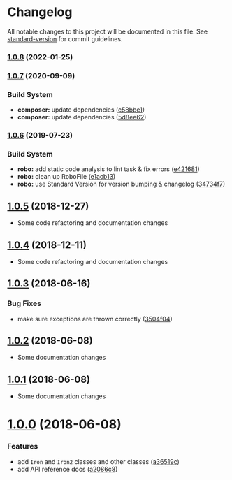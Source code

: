 # Changelog

All notable changes to this project will be documented in this file. See [standard-version](https://github.com/conventional-changelog/standard-version) for commit guidelines.

### [1.0.8](https://github.com/shawm11/iron-crypto-php/compare/v1.0.7...v1.0.8) (2022-01-25)

### [1.0.7](https://github.com/shawm11/iron-crypto-php/compare/v1.0.6...v1.0.7) (2020-09-09)


### Build System

* **composer:** update dependencies ([c58bbe1](https://github.com/shawm11/iron-crypto-php/commit/c58bbe1))
* **composer:** update dependencies ([5d8ee62](https://github.com/shawm11/iron-crypto-php/commit/5d8ee62))



### [1.0.6](https://github.com/shawm11/iron-crypto-php/compare/v1.0.5...v1.0.6) (2019-07-23)


### Build System

* **robo:** add static code analysis to lint task & fix errors ([e421681](https://github.com/shawm11/iron-crypto-php/commit/e421681))
* **robo:** clean up RoboFile ([e1acb13](https://github.com/shawm11/iron-crypto-php/commit/e1acb13))
* **robo:** use Standard Version for version bumping & changelog ([34734f7](https://github.com/shawm11/iron-crypto-php/commit/34734f7))



## [1.0.5](https://github.com/shawm11/iron-crypto-php/compare/v1.0.4...v1.0.5) (2018-12-27)

* Some code refactoring and documentation changes



## [1.0.4](https://github.com/shawm11/iron-crypto-php/compare/v1.0.3...v1.0.4) (2018-12-11)

* Some code refactoring and documentation changes



## [1.0.3](https://github.com/shawm11/iron-crypto-php/compare/v1.0.2...v1.0.3) (2018-06-16)


### Bug Fixes

* make sure exceptions are thrown correctly ([3504f04](https://github.com/shawm11/iron-crypto-php/commit/3504f04))



## [1.0.2](https://github.com/shawm11/iron-crypto-php/compare/v1.0.1...v1.0.2) (2018-06-08)

* Some documentation changes



## [1.0.1](https://github.com/shawm11/iron-crypto-php/compare/v1.0.0...v1.0.1) (2018-06-08)

* Some documentation changes



# [1.0.0](https://github.com/shawm11/iron-crypto-php/compare/a36519c...v1.0.0) (2018-06-08)


### Features

* add `Iron` and `Iron2` classes and other classes ([a36519c](https://github.com/shawm11/iron-crypto-php/commit/a36519c))
* add API reference docs ([a2086c8](https://github.com/shawm11/iron-crypto-php/commit/a2086c8))
